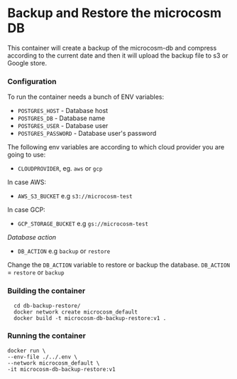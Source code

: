 # Backup and Restore the microcosm DB

This container will create a backup of the microcosm-db and compress according to the current date and then it will upload the backup file to s3 or Google store.

### Configuration

To run the container needs a bunch of ENV variables:

- `POSTGRES_HOST` - Database host
- `POSTGRES_DB` - Database name
- `POSTGRES_USER` - Database user
- `POSTGRES_PASSWORD` - Database user's password

The following env variables are according to which cloud provider you are going to use:

- `CLOUDPROVIDER`, eg. `aws` or `gcp`

In case AWS:

- `AWS_S3_BUCKET` e.g `s3://microcosm-test`

In case GCP:

- `GCP_STORAGE_BUCKET` e.g `gs://microcosm-test`

_Database action_

- `DB_ACTION` e.g `backup` or `restore`

Change the `DB_ACTION` variable to restore or backup the database. `DB_ACTION` = `restore` or `backup`

### Building the container

```
  cd db-backup-restore/
  docker network create microcosm_default
  docker build -t microcosm-db-backup-restore:v1 .
```

### Running the container

```
docker run \
--env-file ./../.env \
--network microcosm_default \
-it microcosm-db-backup-restore:v1
```
